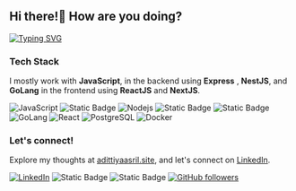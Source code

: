 ## Hi there!👋 How are you doing?
<a href="https://git.io/typing-svg"><img src="https://readme-typing-svg.demolab.com?font=Salsa&size=20&pause=500&color=FFFFFF&background=000000&vCenter=true&random=false&width=440&height=30&lines=I'm+Adittiya Asril;Full-Stack+Developer+Based+in+Indonesia+📌." alt="Typing SVG" /></a>


### Tech Stack

I mostly work with **JavaScript**, in the backend using **Express** , **NestJS**, and **GoLang** in the frontend using **ReactJS** and **NextJS**.

![JavaScript](https://img.shields.io/badge/JavaScript-F7DF1E?logo=javascript&logoColor=black)
![Static Badge](https://img.shields.io/badge/Typescript-blue?logo=typescript&logoColor=white&labelColor=blue)
![Nodejs](https://img.shields.io/badge/Node.js-43853D?logo=node.js&logoColor=white)
![Static Badge](https://img.shields.io/badge/express-white?logo=express&logoColor=black&labelColor=white)
![Static Badge](https://img.shields.io/badge/NestJS-red?logo=nestjs&logoColor=white&labelColor=red)
![GoLang](https://img.shields.io/badge/-Golang-00ADD8?logo=go&logoColor=white)
![React](https://img.shields.io/badge/React-20232A?logo=react&logoColor=61DAFB)
![PostgreSQL](https://img.shields.io/badge/PostgreSQL-316192?logo=postgresql&logoColor=white)
![Docker](https://img.shields.io/badge/-Docker-2496ED?logo=docker&logoColor=white)

### Let's connect!

Explore my thoughts at [adittiyaasril.site](https://adittiyaasril.site/), and let's connect on [LinkedIn](https://www.linkedin.com//in/adittiyaasril/).

[![LinkedIn](https://img.shields.io/static/v1.svg?label=LinkedIn&message=adittiya&logo=linkedin&style=flat&color=blue)](https://www.linkedin.com//in/adittiyaasril/) ![Static Badge](https://img.shields.io/badge/Adittiya-purple?logo=discord&logoColor=white&label=Discord&labelColor=blue&link=https%3A%2F%2Fdiscord.gg%2FAdittiya%20Asril%236661)
![Static Badge](https://img.shields.io/badge/Adittiya-yellow?logo=gitlab&logoColor=white&label=GitLab&labelColor=red&link=https%3A%2F%2Fgitlab.com%2FAdittiya)
 [![GitHub followers](https://img.shields.io/github/followers/adittiyaasril.svg?label=Follow%20@adittiyaasril&style=social)](https://github.com/adittiyaasril/)




